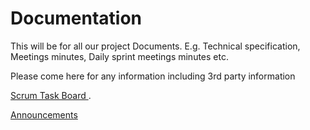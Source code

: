 # Documentation
This will be for all our project Documents. E.g. Technical specification, Meetings minutes, Daily sprint meetings minutes etc. 

Please come here for any information including 3rd party information

 [Scrum Task Board ](https://github.com/orgs/Purple-Iverson/projects/1).
 
 [Announcements](https://github.com/Purple-Iverson/QBMS-Flutter/discussions/1)
